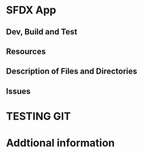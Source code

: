 # SFDX  App

## Dev, Build and Test


## Resources


## Description of Files and Directories


## Issues

# TESTING GIT

# Addtional information


